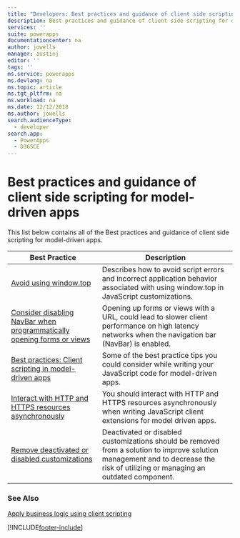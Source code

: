 ```yaml
---
title: "Developers: Best practices and guidance of client side scripting for model-driven apps | Microsoft Docs"
description: Best practices and guidance of client side scripting for developers of model-driven apps in Power Apps.
services: ''
suite: powerapps
documentationcenter: na
author: jowells
manager: austinj
editor: ''
tags: ''
ms.service: powerapps
ms.devlang: na
ms.topic: article
ms.tgt_pltfrm: na
ms.workload: na
ms.date: 12/12/2018
ms.author: jowells
search.audienceType: 
  - developer
search.app: 
  - PowerApps
  - D365CE
---
```


# Best practices and guidance of client side scripting for model-driven apps

This list below contains all of the Best practices and guidance of client side scripting for model-driven apps.

|Best Practice  |Description  |
|---------|---------|
|[Avoid using window.top](avoid-window-top.md)     |Describes how to avoid script errors and incorrect application behavior associated with using window.top in JavaScript customizations.         |
|[Consider disabling NavBar when programmatically opening forms or views](consider-disabling-navbar-programmatically-opening-entity-forms-views.md)|Opening up forms or views with a URL, could lead to slower client performance on high latency networks when the navigation bar (NavBar) is enabled.|
|[Best practices: Client scripting in model-driven apps](../../clientapi/client-scripting-best-practices.md)     |Some of the best practice tips you could consider while writing your JavaScript code for model-driven apps.         |
|[Interact with HTTP and HTTPS resources asynchronously](interact-http-https-resources-asynchronously.md)     |You should interact with HTTP and HTTPS resources asynchronously when writing JavaScript client extensions for model driven apps.         |
|[Remove deactivated or disabled customizations](remove-deactivated-disabled-configurations.md)     |Deactivated or disabled customizations should be removed from a solution to improve solution management and to decrease the risk of utilizing or managing an outdated component.         |

### See Also
[Apply business logic using client scripting](../../client-scripting.md) <br />
 

[!INCLUDE[footer-include](../../../../includes/footer-banner.md)]
